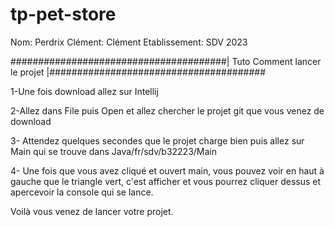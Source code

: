 # tp-pet-store

Nom: Perdrix
Clément: Clément
Etablissement: SDV 2023


#######################################| Tuto Comment lancer le projet |#######################################



1-Une fois download allez sur Intellij



2-Allez dans File puis Open et allez chercher le projet git que vous venez de download



3- Attendez quelques secondes que le projet charge bien puis allez sur Main qui se trouve dans Java/fr/sdv/b32223/Main



4- Une fois que vous avez cliqué et ouvert main, vous pouvez voir en haut à gauche que le triangle vert, c'est afficher et vous pourrez cliquer dessus et apercevoir la console qui se lance.



Voilà vous venez de lancer votre projet.



